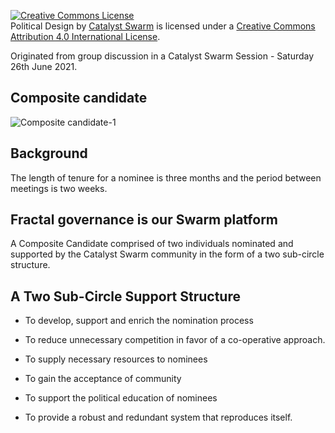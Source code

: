 
<a rel="license" href="http://creativecommons.org/licenses/by/4.0/"><img alt="Creative Commons License" style="border-width:0" src="https://i.creativecommons.org/l/by/4.0/88x31.png" /></a><br /><span xmlns:dct="http://purl.org/dc/terms/" href="http://purl.org/dc/dcmitype/Text" property="dct:title" rel="dct:type">Political Design</span> by <a xmlns:cc="http://creativecommons.org/ns#" href="https://github.com/Catalyst-Swarm" property="cc:attributionName" rel="cc:attributionURL">Catalyst Swarm</a> is licensed under a <a rel="license" href="http://creativecommons.org/licenses/by/4.0/">Creative Commons Attribution 4.0 International License</a>.

Originated from group discussion in a Catalyst Swarm Session - Saturday 26th June 2021.


## Composite candidate

![Composite candidate-1](https://user-images.githubusercontent.com/25156451/123540057-eb3f5680-d734-11eb-84ea-71930c122533.jpg)

## Background

The length of tenure for a nominee is three months and the period between meetings is two weeks.

## Fractal governance is our Swarm platform

A Composite Candidate comprised of two individuals nominated and supported by the Catalyst Swarm community in the form of a two sub-circle structure.

## A Two Sub-Circle Support Structure

- To develop, support and enrich the nomination process

- To reduce unnecessary competition in favor of a co-operative approach.

- To supply necessary resources to nominees

- To gain the acceptance of community

- To support the political education of nominees

- To provide a robust and redundant system that reproduces itself.
